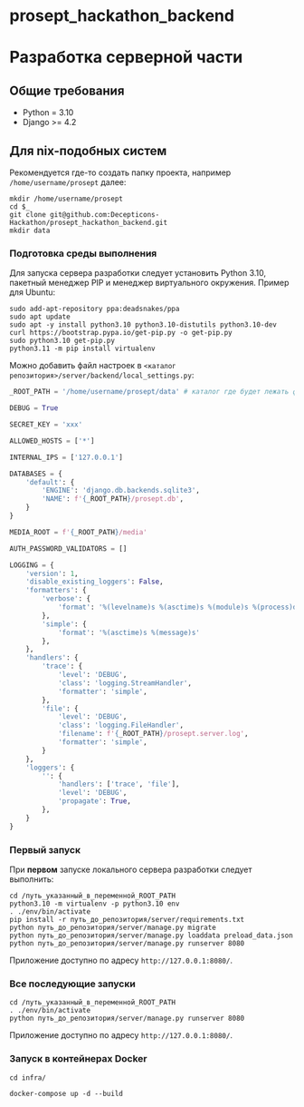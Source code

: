 # prosept_hackathon_backend

# Разработка серверной части

## Общие требования

* Python = 3.10
* Django >= 4.2

## Для nix-подобных систем

Рекомендуется где-то создать папку проекта, например `/home/username/prosept` далее:

```shell
mkdir /home/username/prosept
cd $_
git clone git@github.com:Decepticons-Hackathon/prosept_hackathon_backend.git
mkdir data
```

### Подготовка среды выполнения

Для запуска сервера разработки следует установить Python 3.10, пакетный менеджер PIP и менеджер виртуального окружения. Пример для Ubuntu: 

```shell
sudo add-apt-repository ppa:deadsnakes/ppa
sudo apt update
sudo apt -y install python3.10 python3.10-distutils python3.10-dev
curl https://bootstrap.pypa.io/get-pip.py -o get-pip.py
sudo python3.10 get-pip.py
python3.11 -m pip install virtualenv
```

Можно добавить файл настроек в `<каталог репозитория>/server/backend/local_settings.py`:

```python
_ROOT_PATH = '/home/username/prosept/data' # каталог где будет лежать файл базы и файлы таблиц csv

DEBUG = True

SECRET_KEY = 'xxx'

ALLOWED_HOSTS = ['*']

INTERNAL_IPS = ['127.0.0.1']

DATABASES = {
    'default': {
        'ENGINE': 'django.db.backends.sqlite3',
        'NAME': f'{_ROOT_PATH}/prosept.db',
    }
}

MEDIA_ROOT = f'{_ROOT_PATH}/media'

AUTH_PASSWORD_VALIDATORS = []

LOGGING = {
    'version': 1,
    'disable_existing_loggers': False,
    'formatters': {
        'verbose': {
            'format': '%(levelname)s %(asctime)s %(module)s %(process)d %(thread)d %(message)s'
        },
        'simple': {
            'format': '%(asctime)s %(message)s'
        },
    },
    'handlers': {
        'trace': {
            'level': 'DEBUG',
            'class': 'logging.StreamHandler',
            'formatter': 'simple',
        },
        'file': {
            'level': 'DEBUG',
            'class': 'logging.FileHandler',
            'filename': f'{_ROOT_PATH}/prosept.server.log',
            'formatter': 'simple',
        }
    },
    'loggers': {
        '': {
            'handlers': ['trace', 'file'],
            'level': 'DEBUG',
            'propagate': True,
        },
    }
}
```

### Первый запуск

При **первом** запуске локального сервера разработки следует выполнить:

```shell
cd /путь_указанный_в_переменной_ROOT_PATH
python3.10 -m virtualenv -p python3.10 env
. ./env/bin/activate
pip install -r путь_до_репозитория/server/requirements.txt
python путь_до_репозитория/server/manage.py migrate
python путь_до_репозитория/server/manage.py loaddata preload_data.json
python путь_до_репозитория/server/manage.py runserver 8080
```

Приложение доступно по адресу `http://127.0.0.1:8080/`.

### Все последующие запуски

```shell
cd /путь_указанный_в_переменной_ROOT_PATH
. ./env/bin/activate
python путь_до_репозитория/server/manage.py runserver 8080
```

Приложение доступно по адресу `http://127.0.0.1:8080/`.

### Запуск в контейнерах Docker 
```
cd infra/
```

```
docker-compose up -d --build
```